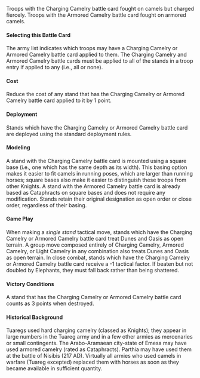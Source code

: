 Troops with the Charging Camelry battle card fought on camels but charged fiercely. Troops with the Armored Camelry battle card fought on armored camels.

#### Selecting this Battle Card
The army list indicates which troops may have a Charging Camelry or Armored Camelry battle card applied to them.
The Charging Camelry and Armored Camelry battle cards must be applied to all of the stands in a troop entry if applied to any (i.e., all or none).

#### Cost
Reduce the cost of any stand that has the Charging Camelry or Armored Camelry battle card applied to it by 1 point.

#### Deployment
Stands which have the Charging Camelry or Armored Camelry battle card are deployed using the standard deployment rules.

#### Modeling
A stand with the Charging Camelry battle card is mounted using a square base (i.e., one which has the same depth as its width). This basing option makes it easier to fit camels in running poses, which are larger than running horses; square bases also make it easier to distinguish these troops from other Knights. A stand with the Armored Camelry battle card is already based as Cataphracts on square bases and does not require any modification.
Stands retain their original designation as open order or close order, regardless of their basing.

#### Game Play
When making a _single stand_ tactical move, stands which have the Charging Camelry or Armored Camelry battle card treat Dunes and Oasis as open terrain.
A group move composed entirely of Charging Camelry, Armored Camelry, or Light Camelry in any combination also treats Dunes and Oasis as open terrain.
In close combat, stands which have the Charging Camelry or Armored Camelry battle card receive a -1 tactical factor. If beaten but not doubled by Elephants, they must fall back rather than being shattered.

#### Victory Conditions
A stand that has the Charging Camelry or Armored Camelry battle card counts as 3 points when destroyed.

#### Historical Background
Tuaregs used hard charging camelry (classed as Knights); they appear in large numbers in the Tuareg army and in a few other armies as mercenaries or small contingents. The Arabo-Aramaean city-state of Emesa may have used armored camelry (rated as Cataphracts). Parthia may have used them at the battle of Nisibis (217 AD).
Virtually all armies who used camels in warfare (Tuareg excepted) replaced them with horses as soon as they became available in sufficient quantity.
